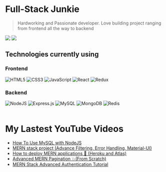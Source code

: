 # Full-Stack Junkie

> Hardworking and Passionate developer. Love building project ranging from frontend all the way to backend

<div>
  <img src="https://github-readme-stats.vercel.app/api?username=LloydJanseVanRensburg&show_icons=true&theme=radical"/>
  <img  src="https://github-readme-stats.vercel.app/api/top-langs/?username=LloydJanseVanRensburg&layout=compact"/>
</div>

## Technologies currently using

### Frontend

<div>
  <img  alt="HTML5" src="https://img.shields.io/badge/html5-%23E34F26.svg?style=for-the-badge&logo=html5&logoColor=white"/>
  <img  alt="CSS3" src="https://img.shields.io/badge/css3-%231572B6.svg?style=for-the-badge&logo=css3&logoColor=white"/>
  <img  alt="JavaScript" src="https://img.shields.io/badge/javascript-%23323330.svg?style=for-the-badge&logo=javascript&logoColor=%23F7DF1E"/>
  <img  alt="React" src="https://img.shields.io/badge/react-%2320232a.svg?style=for-the-badge&logo=react&logoColor=%2361DAFB"/>
  <img  alt="Redux" src="https://img.shields.io/badge/redux-%23593d88.svg?style=for-the-badge&logo=redux&logoColor=white"/>  
</div>

### Backend

<div>
  <img  alt="NodeJS" src="https://img.shields.io/badge/node.js-%2343853D.svg?style=for-the-badge&logo=node-dot-js&logoColor=white"/>
  <img  alt="Express.js" src="https://img.shields.io/badge/express.js-%23404d59.svg?style=for-the-badge&logo=express&logoColor=%2361DAFB"/>
  <img  alt="MySQL" src="https://img.shields.io/badge/mysql-%2300f.svg?style=for-the-badge&logo=mysql&logoColor=white"/>
  <img  alt="MongoDB" src ="https://img.shields.io/badge/MongoDB-%234ea94b.svg?style=for-the-badge&logo=mongodb&logoColor=white"/>
  <img  alt="Redis" src="https://img.shields.io/badge/redis-%23DD0031.svg?style=for-the-badge&logo=redis&logoColor=white"/>  
</div>

<br />

# My Lastest YouTube Videos

<!-- YT_VIDEO_LIST:START -->
- [How To Use MySQL with NodeJS](https://www.youtube.com/watch?v=344Zv2m9TYI)
- [MERN stack project &lpar;Advance Filtering, Error Handling, Material-UI&rpar;](https://www.youtube.com/watch?v=3t_PXFa7i8Q)
- [How to deploy MERN applications 🚨 &lpar;Heroku and Atlas&rpar;](https://www.youtube.com/watch?v=2AIL1c-cJM0)
- [Advanced MERN Pagination 💥&lpar;From Scratch&rpar;](https://www.youtube.com/watch?v=yY1n0sDZPtI)
- [MERN Stack Advanced Authentication Tutorial](https://www.youtube.com/watch?v=YocRq-KesCM)
<!-- YT_VIDEO_LIST:END -->

